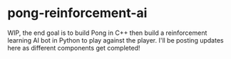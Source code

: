 # pong-reinforcement-ai
WIP, the end goal is to build Pong in C++ then build a reinforcement learning AI bot in Python to play against the player. I'll be posting updates here as different components get completed!
